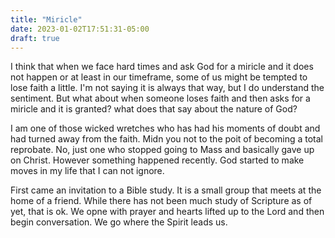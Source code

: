 ```yaml
---
title: "Miricle"
date: 2023-01-02T17:51:31-05:00
draft: true
---
```

I think that when we face hard times and ask God for a miricle and it does not happen or at least in our timeframe, some of us might be tempted to lose faith a little. I'm not saying it is always that way, but I do understand the sentiment. But what about when someone loses faith and then asks for a miricle and it is granted? what does that say about the nature of God?

I am one of those wicked wretches who has had his moments of doubt and had turned away from the faith. Midn you not to the poit of becoming a total reprobate. No, just one who stopped going to Mass and basically gave up on Christ. However something happened recently. God started to make moves in my life that I can not ignore. 

First came an invitation to a Bible study. It is a small group that meets at the home of a friend. While there has not been much study of Scripture as of yet, that is ok. We opne with prayer and hearts lifted up to the Lord and then begin conversation. We go where the Spirit leads us. 
